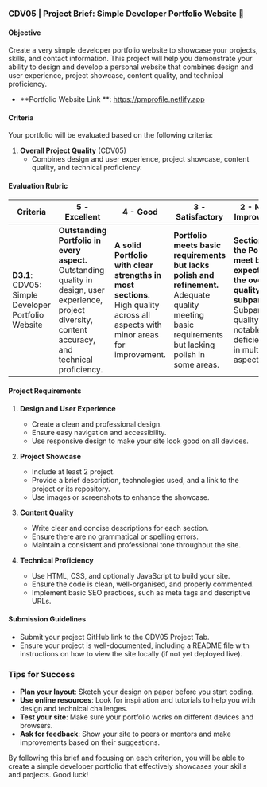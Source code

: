 ### CDV05 | Project Brief: Simple Developer Portfolio Website 🎨

#### Objective
Create a very simple developer portfolio website to showcase your projects, skills, and contact information. This project will help you demonstrate your ability to design and develop a personal website that combines design and user experience, project showcase, content quality, and technical proficiency.

- **Portfolio Website Link **: https://pmprofile.netlify.app

#### Criteria
Your portfolio will be evaluated based on the following criteria:

1. **Overall Project Quality** (CDV05)
    - Combines design and user experience, project showcase, content quality, and technical proficiency.

#### Evaluation Rubric

| **Criteria** | **5 - Excellent** | **4 - Good** | **3 - Satisfactory** | **2 - Needs Improvement** | **1 - Unsatisfactory** | **0 - No Submission** |
|--------------|-------------------|--------------|----------------------|---------------------------|------------------------|-----------------------|
| **D3.1**: CDV05: Simple Developer Portfolio Website | **Outstanding Portfolio in every aspect.** Outstanding quality in design, user experience, project diversity, content accuracy, and technical proficiency. | **A solid Portfolio with clear strengths in most sections.** High quality across all aspects with minor areas for improvement. | **Portfolio meets basic requirements but lacks polish and refinement.** Adequate quality meeting basic requirements but lacking polish in some areas. | **Sections of the Portfolio meet basic expectations, the overall quality is subpar.** Subpar quality with notable deficiencies in multiple aspects. | **Portfolio is fundamentally flawed, with significant deficiencies across all areas.** Poor quality, failing to meet essential requirements in design, content, and technical proficiency. | **No submission** |

#### Project Requirements

1. **Design and User Experience**
    - Create a clean and professional design.
    - Ensure easy navigation and accessibility.
    - Use responsive design to make your site look good on all devices.

2. **Project Showcase**
    - Include at least 2 project.
    - Provide a brief description, technologies used, and a link to the project or its repository.
    - Use images or screenshots to enhance the showcase.

3. **Content Quality**
    - Write clear and concise descriptions for each section.
    - Ensure there are no grammatical or spelling errors.
    - Maintain a consistent and professional tone throughout the site.

4. **Technical Proficiency**
    - Use HTML, CSS, and optionally JavaScript to build your site.
    - Ensure the code is clean, well-organised, and properly commented.
    - Implement basic SEO practices, such as meta tags and descriptive URLs.

#### Submission Guidelines

- Submit your project GitHub link to the CDV05 Project Tab.
- Ensure your project is well-documented, including a README file with instructions on how to view the site locally (if not yet deployed live).

### Tips for Success

- **Plan your layout**: Sketch your design on paper before you start coding.
- **Use online resources**: Look for inspiration and tutorials to help you with design and technical challenges.
- **Test your site**: Make sure your portfolio works on different devices and browsers.
- **Ask for feedback**: Show your site to peers or mentors and make improvements based on their suggestions.

By following this brief and focusing on each criterion, you will be able to create a simple developer portfolio that effectively showcases your skills and projects. Good luck!
